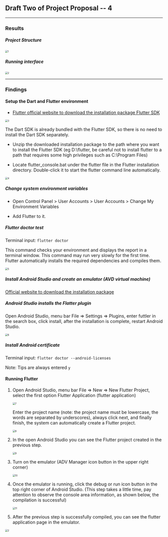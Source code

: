 ## Draft Two of Project Proposal -- 4

---

### Results

##### Project Structure

<img src="https://github.com/SaberDa/CSCI-6221-Project-and-Assignment-/raw/master/Final%20Project/doc/images/1.png" alt="1" style="zoom:50%;" />



##### Running interface

<img src="https://github.com/SaberDa/CSCI-6221-Project-and-Assignment-/raw/master/Final%20Project/doc/images/2.jpg" alt="2" style="zoom:50%;" />

---

### Findings

#### Setup the Dart and Flutter environment

-  [Flutter official website to download the installation package Flutter SDK](https://flutter.io/docs/development/tools/sdk/archive?tab=windows#windows) 

  <img src="https://github.com/SaberDa/CSCI-6221-Project-and-Assignment-/raw/master/Final%20Project/doc/images/3.png" alt="3" style="zoom:50%;" />

  The Dart SDK is already bundled with the Flutter SDK, so there is no need to install the Dart SDK separately.

- Unzip the downloaded installation package to the path where you want to install the Flutter SDK (eg D:\flutter, be careful not to install flutter to a path that requires some high privileges such as C:\Program Files\)

- Locate flutter_console.bat under the flutter file in the Flutter installation directory. Double-click it to start the flutter command line automatically.

<img src="https://github.com/SaberDa/CSCI-6221-Project-and-Assignment-/raw/master/Final%20Project/doc/images/4.png" alt="4" style="zoom:50%;" />

##### Change system environment variables

- Open Control Panel > User Accounts > User Accounts > Change My Environment Variables

- Add Flutter to it.

  

##### Flutter doctor test

Terminal input: ```flutter doctor```

This command checks your environment and displays the report in a terminal window. This command may run very slowly for the first time. Flutter automatically installs the required dependencies and compiles them.

<img src="https://github.com/SaberDa/CSCI-6221-Project-and-Assignment-/raw/master/Final%20Project/doc/images/5.png" alt="5" style="zoom:50%;" />



##### Install Android Studio and create an emulator (AVD virtual machine)

 [Official website to download the installation package](https://developer.android.com/)  



##### Android Studio installs the Flatter plugin

Open Android Studio, menu bar File => Settings => Plugins, enter futtler in the search box, click install, after the installation is complete, restart Android Studio.

<img src="https://github.com/SaberDa/CSCI-6221-Project-and-Assignment-/raw/master/Final%20Project/doc/images/6.png" alt="6" style="zoom:50%;" />



##### Install Android certificate

Terminal input: ```flutter doctor --android-licenses```

Note: Tips are always entered ```y```



#### Running Flutter

1. Open Android Studio, menu bar File => New => New Flutter Project, select the first option Flutter Application (flutter application)

   <img src="https://github.com/SaberDa/CSCI-6221-Project-and-Assignment-/raw/master/Final%20Project/doc/images/7.png" alt="7" style="zoom:50%;" />

   Enter the project name (note: the project name must be lowercase, the words are separated by underscores), always click next, and finally finish, the system can automatically create a Flutter project.

   <img src="https://github.com/SaberDa/CSCI-6221-Project-and-Assignment-/raw/master/Final%20Project/doc/images/8.png" alt="8" style="zoom:50%;" />

2. In the open Android Studio you can see the Flutter project created in the previous step.

   <img src="https://github.com/SaberDa/CSCI-6221-Project-and-Assignment-/raw/master/Final%20Project/doc/images/9.png" alt="9" style="zoom:50%;" />

3. Turn on the emulator (ADV Manager icon button in the upper right corner)

   <img src="https://github.com/SaberDa/CSCI-6221-Project-and-Assignment-/raw/master/Final%20Project/doc/images/10.png" alt="10" style="zoom:50%;" />

4. Once the emulator is running, click the debug or run icon button in the top right corner of Android Studio. (This step takes a little time, pay attention to observe the console area information, as shown below, the compilation is successful)

   <img src="https://github.com/SaberDa/CSCI-6221-Project-and-Assignment-/raw/master/Final%20Project/doc/images/11.png" alt="11" style="zoom:50%;" />

5. After the previous step is successfully compiled, you can see the flutter application page in the emulator.

<img src="https://github.com/SaberDa/CSCI-6221-Project-and-Assignment-/raw/master/Final%20Project/doc/images/2.jpg" alt="2" style="zoom:50%;" />